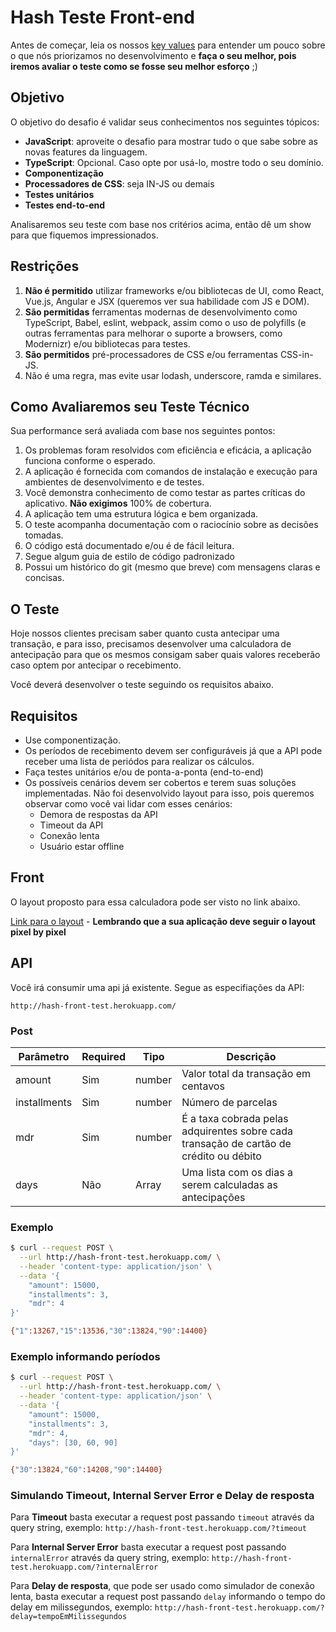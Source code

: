 # Hash Teste Front-end

Antes de começar, leia os nossos [key values](https://www.keyvalues.com/hash) para entender um pouco sobre o que nós priorizamos no desenvolvimento e **faça o seu melhor, pois iremos avaliar o teste como se fosse seu melhor esforço** ;)

## Objetivo

O objetivo do desafio é validar seus conhecimentos nos seguintes tópicos:
- **JavaScript**: aproveite o desafio para mostrar tudo o que sabe sobre as novas features da linguagem.
- **TypeScript**: Opcional. Caso opte por usá-lo, mostre todo o seu domínio. 
- **Componentização** 
- **Processadores de CSS**: seja IN-JS ou demais
-  **Testes unitários** 
- **Testes end-to-end**

Analisaremos seu teste com base nos critérios acima, então dê um show para que fiquemos impressionados.

## Restrições

1.  **Não é permitido** utilizar frameworks e/ou bibliotecas de UI, como React, Vue.js, Angular e JSX (queremos ver sua habilidade com JS e DOM).
2.  **São permitidas** ferramentas modernas de desenvolvimento como TypeScript, Babel, eslint, webpack, assim como o uso de polyfills (e outras ferramentas para melhorar o suporte a browsers, como Modernizr) e/ou bibliotecas para testes.
3.  **São permitidos** pré-processadores de CSS e/ou ferramentas CSS-in-JS.
4.  Não é uma regra, mas evite usar lodash, underscore, ramda e similares.

## Como Avaliaremos seu Teste Técnico

Sua performance será avaliada com base nos seguintes pontos:

1. Os problemas foram resolvidos com eficiência e eficácia, a aplicação funciona conforme o esperado.
2. A aplicação é fornecida com comandos de instalação e execução para ambientes de desenvolvimento e de testes.
3. Você demonstra conhecimento de como testar as partes críticas do aplicativo. **Não exigimos** 100% de cobertura.
4. A aplicação tem uma estrutura lógica e bem organizada.
5. O teste acompanha documentação com o raciocínio sobre as decisões tomadas.
6. O código está documentado e/ou é de fácil leitura.
7. Segue algum guia de estilo de código padronizado
8. Possui um histórico do git (mesmo que breve) com mensagens claras e concisas.

## O Teste

Hoje nossos clientes precisam saber quanto custa antecipar uma transação, e para isso, precisamos desenvolver uma calculadora de antecipação para que os mesmos consigam saber quais valores receberão caso optem por antecipar o recebimento.

Você deverá desenvolver o teste seguindo os requisitos abaixo.

## Requisitos

- Use componentização.
- Os períodos de recebimento devem ser configuráveis já que a API pode receber uma lista de periódos para realizar os cálculos.
- Faça testes unitários e/ou de ponta-a-ponta (end-to-end)
- Os possíveis cenários devem ser cobertos e terem suas soluções implementadas. Não foi desenvolvido layout para isso, pois queremos observar como você vai lidar com esses cenários:
  - Demora de respostas da API
  - Timeout da API
  - Conexão lenta
  - Usuário estar offline

## Front
O layout proposto para essa calculadora pode ser visto no link abaixo.

[Link para o layout](https://www.figma.com/file/ipV80xJ29T7rdz0Aoo7xWv/Antecipation?node-id=0%3A1) - **Lembrando que a sua aplicação deve seguir o layout pixel by pixel**

## API

Você irá consumir uma api já existente. Segue as especifiações da API:

`http://hash-front-test.herokuapp.com/`

### Post

| Parâmetro    | Required | Tipo          | Descrição                                                                              |
|--------------|----------|---------------|----------------------------------------------------------------------------------------|
| amount       | Sim      | number        | Valor total da transação em centavos                                                   |
| installments | Sim      | number        | Número de parcelas                                                                     |
| mdr          | Sim      | number        | É a taxa cobrada pelas adquirentes sobre cada transação de cartão de crédito ou débito |
| days         | Não      | Array<number> | Uma lista com os dias a serem calculadas as antecipações                               |


### Exemplo

```bash
$ curl --request POST \
  --url http://hash-front-test.herokuapp.com/ \
  --header 'content-type: application/json' \
  --data '{
	"amount": 15000,
	"installments": 3,
	"mdr": 4
}'

{"1":13267,"15":13536,"30":13824,"90":14400}
```

### Exemplo informando períodos

```bash
$ curl --request POST \
  --url http://hash-front-test.herokuapp.com/ \
  --header 'content-type: application/json' \
  --data '{
	"amount": 15000,
	"installments": 3,
	"mdr": 4,
	"days": [30, 60, 90]
}'

{"30":13824,"60":14208,"90":14400}
```

### Simulando Timeout, Internal Server Error e Delay de resposta

Para **Timeout** basta executar a request post passando `timeout` através da query string, exemplo:
`http://hash-front-test.herokuapp.com/?timeout`

Para **Internal Server Error** basta executar a request post passando `internalError` através da query string, exemplo:
`http://hash-front-test.herokuapp.com/?internalError`

Para **Delay de resposta**, que pode ser usado como simulador de conexão lenta, basta executar a request post passando `delay` informando o tempo do delay em milissegundos, exemplo:
`http://hash-front-test.herokuapp.com/?delay=tempoEmMilissegundos`
